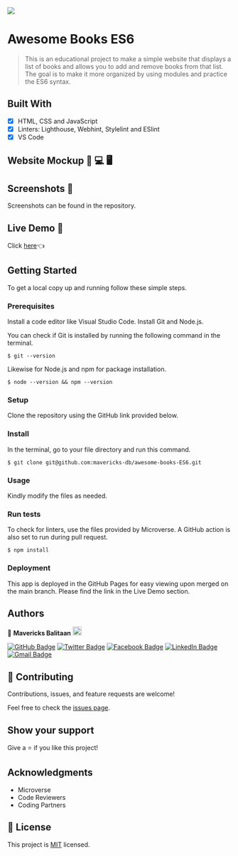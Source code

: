 ![](https://img.shields.io/badge/Microverse-blueviolet)

# Awesome Books ES6

> This is an educational project to make a simple website that displays a list of books and allows you to add and remove books from that list. The goal is to make it more organized by using modules and practice the ES6 syntax.


## Built With

- [x] HTML, CSS and JavaScript
- [x] Linters: Lighthouse, Webhint, Stylelint and ESlint
- [x] VS Code

## Website Mockup 📱 💻 🖥️

## Screenshots 📸
Screenshots can be found in the repository.

## Live Demo 🔗

Click [here](https://mavericks-db.github.io/awesome-books-ES6/)👈

## Getting Started

To get a local copy up and running follow these simple steps.

### Prerequisites

Install a code editor like Visual Studio Code. Install Git and Node.js.

You can check if Git is installed by running the following command in the terminal.
```
$ git --version
```

Likewise for Node.js and npm for package installation.
```
$ node --version && npm --version
```

### Setup

Clone the repository using the GitHub link provided below.

### Install

In the terminal, go to your file directory and run this command.

```
$ git clone git@github.com:mavericks-db/awesome-books-ES6.git
```

### Usage

Kindly modify the files as needed.

### Run tests

To check for linters, use the files provided by Microverse. A GitHub action is also set to run during pull request.
```
$ npm install
```

### Deployment

This app is deployed in the GitHub Pages for easy viewing upon merged on the main branch.
Please find the link in the Live Demo section.


## Authors

👤 **Mavericks Balitaan** <img src="https://emojis.slackmojis.com/emojis/images/1531849430/4246/blob-sunglasses.gif?1531849430" width="20"/>

  [![GitHub Badge](https://img.shields.io/badge/-mavericks--db-white?logo=GitHub&logoColor=181717&style=plastic)](https://github.com/mavericks-db) [![Twitter Badge](https://img.shields.io/badge/-mavericks__db-white?logo=Twitter&logoColor=1DA1F2&style=plastic)](https://twitter.com/mavericks_db) [![Facebook Badge](https://img.shields.io/badge/-mavericksdb-white?logo=Facebook&logoColor=1877F2&style=plastic)](https://www.facebook.com/mavericksdb/) [![LinkedIn Badge](https://img.shields.io/badge/-mavericks--db-white?logo=LinkedIn&logoColor=0A66C2&style=plastic)](https://www.linkedin.com/in/mavericks-db/) [![Gmail Badge](https://img.shields.io/badge/-@balitaanmavericks-white?logo=Gmail&logoColor=EA4335&style=plastic)](mailto:balitaanmavericks@gmail.com)

## 🤝 Contributing

Contributions, issues, and feature requests are welcome!

Feel free to check the [issues page](https://github.com/mavericks-db/awesome-books-ES6/issues).

## Show your support

Give a ⭐️ if you like this project!

## Acknowledgments

- Microverse
- Code Reviewers
- Coding Partners

## 📝 License

This project is [MIT](./MIT.md) licensed.